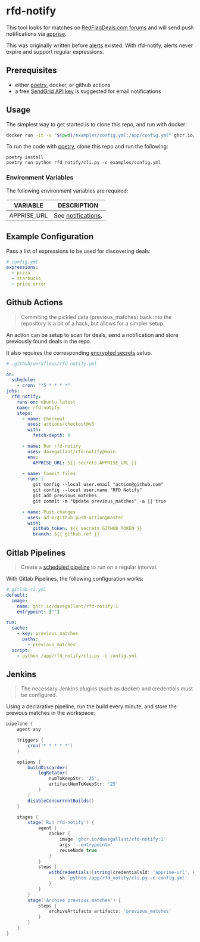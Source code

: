 # rfd-notify

This tool looks for matches on [RedFlagDeals.com forums](https://forums.redflagdeals.com/hot-deals-f9/) and will send push notifications via [apprise](https://github.com/caronc/apprise).

This was originally written before [alerts](https://www.redflagdeals.com/alerts/) existed. With rfd-notify, alerts never expire and support regular expressions.

## Prerequisites

- either [poetry](https://github.com/python-poetry/poetry), docker, or github actions
- a free [SendGrid API key](https://sendgrid.com/pricing/) is suggested for email notifications

## Usage

The simplest way to get started is to clone this repo, and run with docker:

```sh
docker run -it -v "$(pwd)/examples/config.yml:/app/config.yml" ghcr.io/davegallant/rfd-notify:1
```

To run the code with [poetry](https://python-poetry.org/), clone this repo and run the following:

```shell
poetry install
poetry run python rfd_notify/cli.py -c examples/config.yml
```

### Environment Variables

The following environment variables are required:

| VARIABLE    | DESCRIPTION                                                      |
| ----------- | ---------------------------------------------------------------- |
| APPRISE_URL | See [notifications](https://github.com/caronc/apprise#productivity-based-notifications). |

## Example Configuration

Pass a list of expressions to be used for discovering deals:

```yaml
# config.yml
expressions:
  - pizza
  - starbucks
  - price error
```

## Github Actions

> Commiting the pickled data (previous_matches) back into the repository is a bit of a hack, but allows for a simpler setup.

An action can be setup to scan for deals, send a notification and store previously found deals in the repo.

It also requires the corresponding [encrypted secrets](https://docs.github.com/en/free-pro-team@latest/actions/reference/encrypted-secrets) setup.

```yaml
# .github/workflows/rfd-notify.yml

on:
  schedule:
    - cron: "*5 * * * *"
jobs:
  rfd_notify:
    runs-on: ubuntu-latest
    name: rfd-notify
    steps:
      - name: Checkout
        uses: actions/checkout@v3
        with:
          fetch-depth: 0

      - name: Run rfd-notify
        uses: davegallant/rfd-notify@main
        env:
          APPRISE_URL: ${{ secrets.APPRISE_URL }}

      - name: Commit files
        run: |
          git config --local user.email "action@github.com"
          git config --local user.name "RFD Notify"
          git add previous_matches
          git commit -m "Update previous_matches" -a || true

      - name: Push changes
        uses: ad-m/github-push-action@master
        with:
          github_token: ${{ secrets.GITHUB_TOKEN }}
          branch: ${{ github.ref }}
```

## Gitlab Pipelines

> Create a [scheduled pipeline](https://docs.gitlab.com/ee/ci/pipelines/schedules.html) to run on a regular interval.

With Gitlab Pipelines, the following configuration works:

```yaml
#.gitlab-ci.yml
default:
  image:
    name: ghcr.io/davegallant/rfd-notify:1
    entrypoint: [""]

run:
  cache:
    - key: previous_matches
      paths:
        - previous_matches
  script:
    - python /app/rfd_notify/cli.py -c config.yml

```

## Jenkins

> The necessary Jenkins plugins (such as docker) and credentials must be configured.

Using a declarative pipeline, run the build every minute, and store the previous matches in the workspace:

```groovy
pipeline {
    agent any

    triggers {
        cron('* * * * *')
    }

    options {
        buildDiscarder(
            logRotator(
                numToKeepStr: '25',
                artifactNumToKeepStr: '25'
            )
        )
        disableConcurrentBuilds()
    }

    stages {
        stage('Run rfd-notify') {
            agent {
                docker {
                    image 'ghcr.io/davegallant/rfd-notify:1'
                    args '--entrypoint='
                    reuseNode true
                }
            }
            steps {
                withCredentials([string(credentialsId: 'apprise-url', variable: 'APPRISE_URL')]) {
                    sh 'python /app/rfd_notify/cli.py -c config.yml'
                }
            }
        }
        stage('Archive previous_matches') {
            steps {
                archiveArtifacts artifacts: 'previous_matches'
            }
        }
    }
}
```
